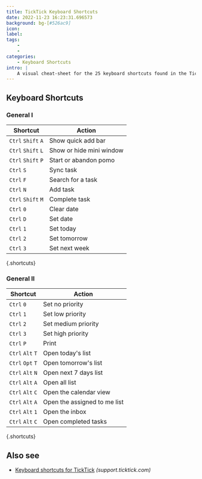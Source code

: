 ```yaml
---
title: TickTick Keyboard Shortcuts
date: 2022-11-23 16:23:31.696573
background: bg-[#526ac9]
icon: 
label: 
tags: 
    - 
    - 
categories:
    - Keyboard Shortcuts
intro: |
    A visual cheat-sheet for the 25 keyboard shortcuts found in the TickTick desktop app
---
```




Keyboard Shortcuts
------------------



### General I

Shortcut | Action
---|---
`Ctrl` `Shift` `A`  | Show quick add bar
`Ctrl` `Shift` `L`  | Show or hide mini window
`Ctrl` `Shift` `P`  | Start or abandon pomo
`Ctrl` `S`  | Sync task
`Ctrl` `F`  | Search for a task
`Ctrl` `N`  | Add task
`Ctrl` `Shift` `M`  | Complete task
`Ctrl` `0`  | Clear date
`Ctrl` `D`  | Set date
`Ctrl` `1`  | Set today
`Ctrl` `2`  | Set tomorrow
`Ctrl` `3`  | Set next week
{.shortcuts}



### General II

Shortcut | Action
---|---
`Ctrl` `0`  | Set no priority
`Ctrl` `1`  | Set low priority
`Ctrl` `2`  | Set medium priority
`Ctrl` `3`  | Set high priority
`Ctrl` `P`  | Print
`Ctrl` `Alt` `T`  | Open today's list
`Ctrl` `Opt` `T`  | Open tomorrow's list
`Ctrl` `Alt` `N`  | Open next 7 days list
`Ctrl` `Alt` `A`  | Open all list
`Ctrl` `Alt` `C`  | Open the calendar view
`Ctrl` `Alt` `A`  | Open the assigned to me list
`Ctrl` `Alt` `1`  | Open the inbox
`Ctrl` `Alt` `C`  | Open completed tasks
{.shortcuts}




Also see
--------
- [Keyboard shortcuts for TickTick](https://support.ticktick.com/hc/en-us/articles/360016272252-Shortcuts) _(support.ticktick.com)_
